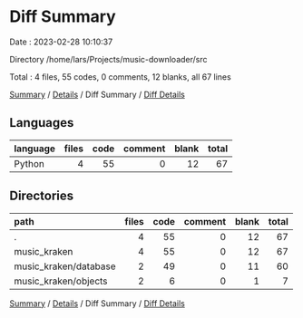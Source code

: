 # Diff Summary

Date : 2023-02-28 10:10:37

Directory /home/lars/Projects/music-downloader/src

Total : 4 files,  55 codes, 0 comments, 12 blanks, all 67 lines

[Summary](results.md) / [Details](details.md) / Diff Summary / [Diff Details](diff-details.md)

## Languages
| language | files | code | comment | blank | total |
| :--- | ---: | ---: | ---: | ---: | ---: |
| Python | 4 | 55 | 0 | 12 | 67 |

## Directories
| path | files | code | comment | blank | total |
| :--- | ---: | ---: | ---: | ---: | ---: |
| . | 4 | 55 | 0 | 12 | 67 |
| music_kraken | 4 | 55 | 0 | 12 | 67 |
| music_kraken/database | 2 | 49 | 0 | 11 | 60 |
| music_kraken/objects | 2 | 6 | 0 | 1 | 7 |

[Summary](results.md) / [Details](details.md) / Diff Summary / [Diff Details](diff-details.md)
